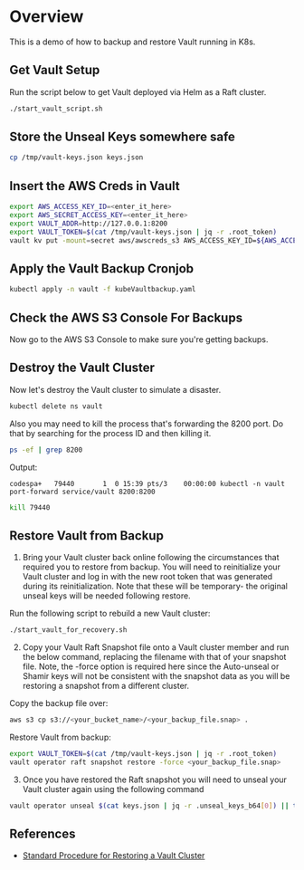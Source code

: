 # Overview

This is a demo of how to backup and restore Vault running in K8s.

## Get Vault Setup

Run the script below to get Vault deployed via Helm as a Raft cluster.

```bash
./start_vault_script.sh
```

## Store the Unseal Keys somewhere safe

```bash
cp /tmp/vault-keys.json keys.json
```

## Insert the AWS Creds in Vault

```bash
export AWS_ACCESS_KEY_ID=<enter_it_here>
export AWS_SECRET_ACCESS_KEY=<enter_it_here>
export VAULT_ADDR=http://127.0.0.1:8200
export VAULT_TOKEN=$(cat /tmp/vault-keys.json | jq -r .root_token)
vault kv put -mount=secret aws/awscreds_s3 AWS_ACCESS_KEY_ID=${AWS_ACCESS_KEY_ID} AWS_SECRET_ACCESS_KEY=${AWS_SECRET_ACCESS_KEY}
```

## Apply the Vault Backup Cronjob

```bash
kubectl apply -n vault -f kubeVaultbackup.yaml
```

## Check the AWS S3 Console For Backups

Now go to the AWS S3 Console to make sure you're getting backups.

## Destroy the Vault Cluster

Now let's destroy the Vault cluster to simulate a disaster.

```bash
kubectl delete ns vault
```

Also you may need to kill the process that's forwarding the 8200 port. Do that by searching for the process ID and then killing it.

```bash
ps -ef | grep 8200
```

Output:
```
codespa+   79440       1  0 15:39 pts/3    00:00:00 kubectl -n vault port-forward service/vault 8200:8200
```

```bash
kill 79440
```

## Restore Vault from Backup

1. Bring your Vault cluster back online following the circumstances that required you to restore from backup. You will need to reinitialize your Vault cluster and log in with the new root token that was generated during its reinitialization. Note that these will be temporary- the original unseal keys will be needed following restore.

Run the following script to rebuild a new Vault cluster:

```bash
./start_vault_for_recovery.sh
```

2. Copy your Vault Raft Snapshot file onto a Vault cluster member and run the below command, replacing the filename with that of your snapshot file. Note, the -force option is required here since the Auto-unseal or Shamir keys will not be consistent with the snapshot data as you will be restoring a snapshot from a different cluster.

Copy the backup file over:

```bash
aws s3 cp s3://<your_bucket_name>/<your_backup_file.snap> .
```

Restore Vault from backup:

```bash
export VAULT_TOKEN=$(cat /tmp/vault-keys.json | jq -r .root_token)
vault operator raft snapshot restore -force <your_backup_file.snap>
```

3. Once you have restored the Raft snapshot you will need to unseal your Vault cluster again using the following command

```bash
vault operator unseal $(cat keys.json | jq -r .unseal_keys_b64[0]) || true
```


## References

- [Standard Procedure for Restoring a Vault Cluster](https://developer.hashicorp.com/vault/tutorials/standard-procedures/sop-restore)